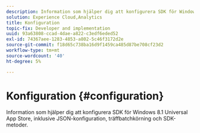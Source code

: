 ```yaml
---
description: Information som hjälper dig att konfigurera SDK för Windows 8.1 Universal App Store, inklusive JSON-konfiguration, träffbatchkörning och SDK-metoder.
solution: Experience Cloud,Analytics
title: Konfiguration
topic-fix: Developer and implementation
uuid: 93a63808-ccad-4dae-a822-c3edf6eded52
exl-id: 74367aee-1283-4853-a802-5c46f3172d2e
source-git-commit: f18d65c738ba16d9f1459ca485d87be708cf23d2
workflow-type: tm+mt
source-wordcount: '40'
ht-degree: 5%

---
```


# Konfiguration {#configuration}

Information som hjälper dig att konfigurera SDK för Windows 8.1 Universal App Store, inklusive JSON-konfiguration, träffbatchkörning och SDK-metoder.
